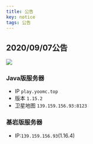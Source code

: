 ```yaml
---
title: 公告
key: notice
tags: 公告
---
```

## 2020/09/07公告
![](https://mcapi.us/server/image?ip=139.159.156.93:25565)
### Java版服务器  
* IP `play.yoomc.top`
* 版本 `1.15.2`  
* 卫星地图 `139.159.156.93:8123`
### 基岩版服务器 

* IP:`139.159.156.93`(1.16.4)


